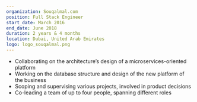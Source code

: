 ```yaml
---
organization: Souqalmal.com
position: Full Stack Engineer
start_date: March 2016
end_date: June 2018
duration: 2 years & 4 months
location: Dubai, United Arab Emirates
logo: logo_souqalmal.png
---
```

* Collaborating on the architecture’s design of a microservices-oriented platform 
* Working on the database structure and design of the new platform of the business 
* Scoping and supervising various projects, involved in product decisions 
* Co-leading a team of up to four people, spanning different roles